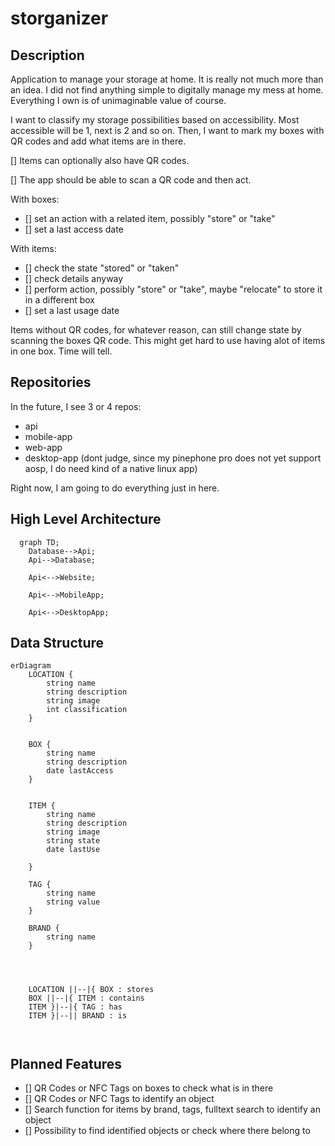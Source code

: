 # storganizer

## Description
Application to manage your storage at home. It is really not much more than an idea.
I did not find anything simple to digitally manage my mess at home. Everything I own is of unimaginable value of course.

I want to classify my storage possibilities based on accessibility. Most accessible will be 1, next is 2 and so on.
Then, I want to mark my boxes with QR codes and add what items are in there.

[] Items can optionally also have QR codes.

[] The app should be able to scan a QR code and then act.

With boxes:
 - [] set an action with a related item, possibly "store" or "take"
 - [] set a last access date

 With items:
 - [] check the state "stored" or "taken"
 - [] check details anyway
 - [] perform action, possibly "store" or "take", maybe "relocate" to store it in a different box
 - [] set a last usage date

Items without QR codes, for whatever reason, can still change state by scanning the boxes QR code. This might get hard to use having alot of items in one box. Time will tell.


## Repositories
 In the future, I see 3 or 4 repos:
 - api
 - mobile-app
 - web-app
 - desktop-app (dont judge, since my pinephone pro does not yet support aosp, I do need kind of a native linux app)

Right now, I am going to do everything just in here.

## High Level Architecture

```mermaid
  graph TD;
    Database-->Api;
    Api-->Database;

    Api<-->Website;

    Api<-->MobileApp;

    Api<-->DesktopApp;

```

## Data Structure

```mermaid
erDiagram
    LOCATION {
        string name
        string description
        string image
        int classification
    }

    
    BOX {
        string name
        string description
        date lastAccess
    }


    ITEM {
        string name
        string description
        string image
        string state
        date lastUse

    }

    TAG {
        string name
        string value
    }

    BRAND {
        string name
    }




    LOCATION ||--|{ BOX : stores
    BOX ||--|{ ITEM : contains
    ITEM }|--|{ TAG : has
    ITEM }|--|| BRAND : is



```


## Planned Features
- [] QR Codes or NFC Tags on boxes to check what is in there
- [] QR Codes or NFC Tags to identify an object
- [] Search function for items by brand, tags, fulltext search to identify an object
- [] Possibility to find identified objects or check where there belong to

